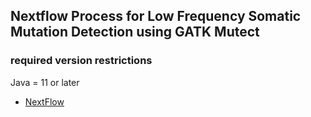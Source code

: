 ## Nextflow Process for Low Frequency Somatic Mutation Detection using GATK Mutect
### required version restrictions
Java = 11 or later
* <a href="https://www.nextflow.io/">NextFlow</a>
